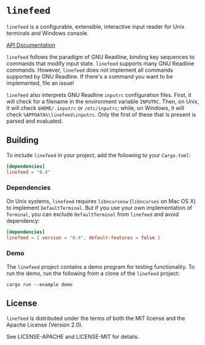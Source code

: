 # `linefeed`

`linefeed` is a configurable, extensible, interactive input reader
for Unix terminals and Windows console.

[API Documentation](https://docs.rs/linefeed/)

`linefeed` follows the paradigm of GNU Readline, binding key sequences to
commands that modify input state. `linefeed` supports many GNU Readline commands.
However, `linefeed` does not implement all commands supported by GNU Readline.
If there's a command you want to be implemented, file an issue!

`linefeed` also interprets GNU Readline `inputrc` configuration files.
First, it will check for a filename in the environment variable `INPUTRC`.
Then, on Unix, it will check `$HOME/.inputrc` or `/etc/inputrc`;
while, on Windows, it will check `%APPDATA%\linefeed\inputrc`.
Only the first of these that is present is parsed and evaluated.

## Building

To include `linefeed` in your project, add the following to your `Cargo.toml`:

```toml
[dependencies]
linefeed = "0.4"
```

### Dependencies

On Unix systems, `linefeed` requires `libncursesw` (`libncurses` on Mac OS X) to
implement `DefaultTerminal`. But if you use your own implementation of `Terminal`,
you can exclude `DefaultTerminal` from `linefeed` and avoid dependency:

```toml
[dependencies]
linefeed = { version = "0.4", default-features = false }
```

### Demo

The `linefeed` project contains a demo program for testing functionality.
To run the demo, run the following from a clone of the `linefeed` project:

    cargo run --example demo

## License

`linefeed` is distributed under the terms of both the MIT license and the
Apache License (Version 2.0).

See LICENSE-APACHE and LICENSE-MIT for details.
